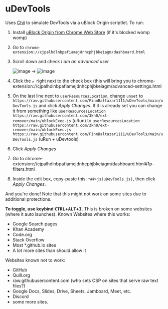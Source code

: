 # uDevTools
Uses [Chii](https://chii.liriliri.io/) to simulate DevTools via a uBlock Origin scriptlet.
To run:

1. Install [uBlock Origin from Chrome Web Store](https://chromewebstore.google.com/detail/cjpalhdlnbpafiamejdnhcphjbkeiagm) (if it's blocked womp womp)
2. Go to `chrome-extension://cjpalhdlnbpafiamejdnhcphjbkeiagm/dashboard.html`
3. Scroll down and check *I am an advanced user*

   ![image](https://github.com/user-attachments/assets/5910353d-dddc-4661-8278-ef055565a115) -> ![image](https://github.com/user-attachments/assets/a0501767-a2ba-46a0-94f0-7d129b9562ab)
4. Click the <img alt="settings icon" src="https://github.com/user-attachments/assets/1de7481e-d631-42d1-9558-7bf1c22ae253" height="10"> right next to the check box (this will bring you to chrome-extension://cjpalhdlnbpafiamejdnhcphjbkeiagm/advanced-settings.html
5. On the last line next to `userResourcesLocation`, change `unset` to `https://raw.githubusercontent.com/FinnBaltazar1111/uDevTools/main/uDevTools.js` and click *Apply Changes*. If it is already set you can change it from something like `userResourcesLocation https://raw.githubusercontent.com/3kh0/ext-remover/main/ublockExec.js` (uRun) to `userResourcesLocation https://raw.githubusercontent.com/3kh0/ext-remover/main/ublockExec.js https://raw.githubusercontent.com/FinnBaltazar1111/uDevTools/main/uDevTools.js` (uRun + uDevtools)
6. Click *Apply Changes*
7. Go to chrome-extension://cjpalhdlnbpafiamejdnhcphjbkeiagm/dashboard.html#1p-filters.html
8. Inside the edit box, copy-paste this: `*##+js(uDevTools.js)`, then click *Apply Changes*.

And you're done! Note that this might not work on some sites due to additional protections.

**To toggle, use keybind <kbd>CTRL</kbd>+<kbd>ALT</kbd>+<kbd>I</kbd>**. This is broken on some websites (where it auto launches).
Known Websites where this works:
* Google Search pages
* Khan Academy
* Code.org
* Stack Overflow
* Most *.github.io sites
* A lot more sites than should allow it
  
Websites known not to work:
* GitHub
* Quill.org
* raw.githubusercontent.com (who sets CSP on sites that serve raw text files?)
* Google Docs, Slides, Drive, Sheets, Jamboard, Meet, etc.
* Discord
* some more sites.
